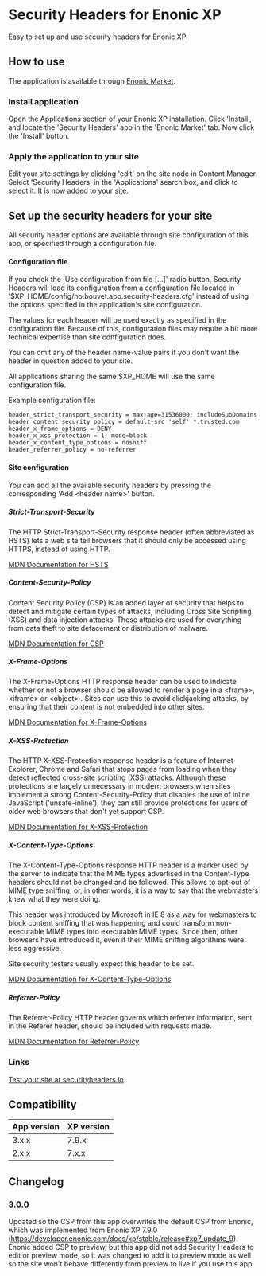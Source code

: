 # Security Headers for Enonic XP
Easy to set up and use security headers for Enonic XP.

## How to use
The application is available through [Enonic Market](https://market.enonic.com/vendors/bouvet/security-headers).

### Install application
Open the Applications section of your Enonic XP installation. Click 'Install', 
and locate the 'Security Headers' app in the 'Enonic Market' tab. Now click the 'Install'
button.

### Apply the application to your site
Edit your site settings by clicking 'edit' on the site node in Content Manager. Select 'Security Headers'
in the 'Applications' search box, and click to select it. It is now added to your site.

## Set up the security headers for your site

All security header options are available through site configuration of this app, or specified through a
configuration file.

#### Configuration file
If you check the 'Use configuration from file [...]' radio button, Security Headers will load its
configuration from a configuration file located in '$XP_HOME/config/no.bouvet.app.security-headers.cfg'
instead of using the options specified in the application's site configuration.

The values for each header will be used exactly as specified in the configuration file. Because of this,
configuration files may require a bit more technical expertise than site configuration does.

You can omit any of the header name-value pairs if you don't want the header in question added to your
site.

All applications sharing the same $XP_HOME will use the same configuration file.

Example configuration file:
```
header_strict_transport_security = max-age=31536000; includeSubDomains
header_content_security_policy = default-src 'self' *.trusted.com
header_x_frame_options = DENY
header_x_xss_protection = 1; mode=block
header_x_content_type_options = nosniff
header_referrer_policy = no-referrer
```

#### Site configuration

You can add all the available security headers by pressing the corresponding 'Add &lt;header name&gt;'
button.

##### Strict-Transport-Security
The HTTP Strict-Transport-Security response header (often abbreviated as HSTS)  lets a web site tell browsers that it should only be accessed using HTTPS, instead of using HTTP.

[MDN Documentation for HSTS](https://developer.mozilla.org/en-US/docs/Web/HTTP/Headers/Strict-Transport-Security)

##### Content-Security-Policy
Content Security Policy (CSP) is an added layer of security that helps to detect and mitigate certain types of attacks, including Cross Site Scripting (XSS) and data injection attacks. These attacks are used for everything from data theft to site defacement or distribution of malware.

[MDN Documentation for CSP](https://developer.mozilla.org/en-US/docs/Web/HTTP/CSP)

##### X-Frame-Options
The X-Frame-Options HTTP response header can be used to indicate whether or not a browser should be allowed to render a page in a &lt;frame&gt;, &lt;iframe&gt; or &lt;object&gt; . Sites can use this to avoid clickjacking attacks, by ensuring that their content is not embedded into other sites.

[MDN Documentation for X-Frame-Options](https://developer.mozilla.org/en-US/docs/Web/HTTP/Headers/X-Frame-Options)

##### X-XSS-Protection
The HTTP X-XSS-Protection response header is a feature of Internet Explorer, Chrome and Safari that stops pages from loading when they detect reflected cross-site scripting (XSS) attacks. Although these protections are largely unnecessary in modern browsers when sites implement a strong Content-Security-Policy that disables the use of inline JavaScript ('unsafe-inline'), they can still provide protections for users of older web browsers that don't yet support CSP.

[MDN Documentation for X-XSS-Protection](https://developer.mozilla.org/en-US/docs/Web/HTTP/Headers/X-XSS-Protection)

##### X-Content-Type-Options
The X-Content-Type-Options response HTTP header is a marker used by the server to indicate that the MIME types advertised in the Content-Type headers should not be changed and be followed. This allows to opt-out of MIME type sniffing, or, in other words, it is a way to say that the webmasters knew what they were doing.

This header was introduced by Microsoft in IE 8 as a way for webmasters to block content sniffing that was happening and could transform non-executable MIME types into executable MIME types. Since then, other browsers have introduced it, even if their MIME sniffing algorithms were less aggressive.

Site security testers usually expect this header to be set.

[MDN Documentation for X-Content-Type-Options](https://developer.mozilla.org/en-US/docs/Web/HTTP/Headers/X-Content-Type-Options)

##### Referrer-Policy
The Referrer-Policy HTTP header governs which referrer information, sent in the Referer header, should be included with requests made.

[MDN Documentation for Referrer-Policy](https://developer.mozilla.org/en-US/docs/Web/HTTP/Headers/Referrer-Policy)
        
### Links
[Test your site at securityheaders.io](https://securityheaders.io/)

## Compatibility
| App version | XP version |
|-------------|------------|
| 3.x.x       | 7.9.x      |
| 2.x.x       | 7.x.x      |

## Changelog
### 3.0.0
Updated so the CSP from this app overwrites the default CSP from Enonic, which was implemented from Enonic XP 7.9.0 (https://developer.enonic.com/docs/xp/stable/release#xp7_update_9).
Enonic added CSP to preview, but this app did not add Security Headers to edit or preview mode, so it was changed to add it to preview mode as well so the site won't behave 
differently from preview to live if you use this app.




